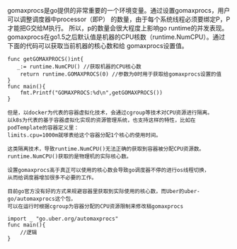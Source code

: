 gomaxprocs是go提供的非常重要的一个环境变量。通过设置gomaxprocs，用户可以调整调度器中processor（即P）
的数量，由于每个系统线程必须要绑定P，P才能把G交给M执行。
所以，p的数量会很大程度上影响go runtime的并发表现。
gomaxprocs在go1.5之后默认值是机器的CPU核数（runtime.NumCPU）。通过下面的代码可以获取当前机器的核心数和给
gomaxprocs设置值。

    func getGOMAXPROCS()int{
       _:= runtime.NumCPU() //获取机器的CPU核心数
        return runtime.GOMAXPROCS(0) //参数为0时用于获取给gomaxprocs设置的值
    }
    func main(){
        fmt.Printf("GOMAXPROCS:%d\n",getGOMAXPROCS())
    }
    
    但是，以docker为代表的容器虚拟化技术，会通过cgroup等技术对CPU资源进行隔离。
    以k8s为代表的基于容器虚拟化实现的资源管理系统，也支持这样的特性，比如在podTemplate的容器定义里：
    limits.cpu=1000m就嗲表给这个容器分配1个核心的使用时间。

    这类隔离技术，导致runtime.NumCPU()无法正确的获取到容器被分配CPU资源数。
    runtime.NumCPU()获取的是物理机的实际核心数。

    设置gomaxprocs高于真正可以使用的核心数会导致go调度器不停的进行os线程切换，
    从而给调度器增加很多不必要的工作。
    
    目前go官方没有好的方式来规避容器里获取到实际使用的核心数，而Uber的uber-go/automaxprocs这个包，
    可以在运行时根据cgroup为容器分配的CPU资源限制来修改稿gomaxprocs

    import _ "go.uber.org/automaxprocs"
    func main(){
        //逻辑
    }
